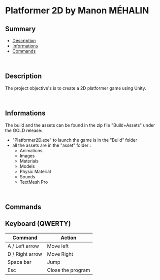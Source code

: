 # **Platformer 2D by Manon MÉHALIN**

## **Summary**
- [Description](##Description)
- [Informations](##Informations)
- [Commands](##Commands)

<br>

## **Description**

The project objective's is to create a 2D platformer game using Unity.

<br>

## **Informations**

The build and the assets can be found in the zip file "Build+Assets" under the GOLD release:
- "Platformer2D.exe" to launch the game is in the "Build" folder
- all the assets are in the "asset" folder :
    - Animations
    - Images
    - Materials
    - Models
    - Physic Material
    - Sounds
    - TextMesh Pro

<br>

## **Commands**

Keyboard (QWERTY)
---

Command         | Action
-------         | ------
A / Left arrow  | Move left
D / Right arrow | Move Right
Space bar       | Jump
Esc             | Close the program
